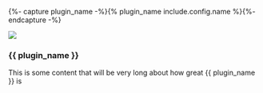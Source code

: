 {%- capture plugin_name -%}{% plugin_name include.config.name %}{%- endcapture -%}

<div class="flex mb-2">
<img class="w-6 h-6 mr-1" src="https://docs.konghq.com/assets/images/icons/hub/kong-inc_{{ include.config.name }}.png">
<h3 class="text-xl font-bold">{{ plugin_name }}</h3>
</div>
<p>This is some content that will be very long about how great {{ plugin_name }} is</p>
